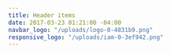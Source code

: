 ```yaml
---
title: Header items
date: 2017-03-23 01:21:00 -04:00
navbar_logo: "/uploads/logo-0-4831b9.png"
responsive_logo: "/uploads/iam-0-3ef942.png"
---
```


